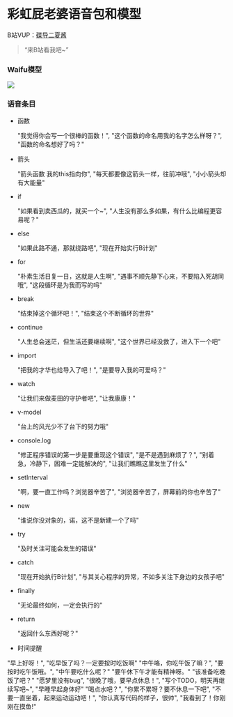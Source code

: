 # 彩虹屁老婆语音包和模型

B站VUP：[碟导二夏酱](https://space.bilibili.com/11879727/)

> “来B站看我吧~”



### Waifu模型

![](https://s1.ax1x.com/2020/09/20/woNLkD.gif)



### 语音条目

- 函数

  "我觉得你会写一个很棒的函数！",
  "这个函数的命名用我的名字怎么样呀？",
  "函数的命名想好了吗？"

- 箭头

  "箭头函数 我的this指向你",
  "每天都要像这箭头一样，往前冲哦",
  "小小箭头却有大能量"

- if

  "如果看到卖西瓜的，就买一个~",
  "人生没有那么多如果，有什么比编程更容易呢？"

- else

  "如果此路不通，那就绕路吧",
  "现在开始实行B计划"

- for

  "朴素生活日复一日，这就是人生啊",
  "遇事不顺先静下心来，不要陷入死胡同哦",
  "这段循环是为我而写的吗"

- break

  "结束掉这个循环吧！",
  "结束这个不断循环的世界"

- continue

  "人生总会迷茫，但生活还要继续啊",
  "这个世界已经没救了，进入下一个吧"

- import

  "把我的才华也给导入了吧！",
  "是要导入我的可爱吗？"

- watch

  "让我们来做麦田的守护者吧",
  "让我康康！"

- v-model

  "台上的风光少不了台下的努力哦"

- console.log

  "修正程序错误的第一步是要重现这个错误",
  "是不是遇到麻烦了？",
  "别着急，冷静下，困难一定能解决的",
  "让我们瞧瞧这里发生了什么"

- setInterval

  "啊，要一直工作吗？浏览器辛苦了",
  "浏览器辛苦了，屏幕前的你也辛苦了"

- new

  "谁说你没对象的，诺，这不是新建一个了吗"

- try

  "及时关注可能会发生的错误"

- catch

  "现在开始执行B计划",
  "与其关心程序的异常，不如多关注下身边的女孩子吧"

- finally

  "无论最终如何，一定会执行的"

- return

  "返回什么东西好呢？"



-  时间提醒

  "早上好呀！",
  "吃早饭了吗？一定要按时吃饭啊"
  "中午咯，你吃午饭了嘛？",
  "要按时吃午饭哦。",
  "中午要吃什么呢？"
  "要午休下午才能有精神呀。"
  "该准备吃晚饭了吧？"
  "愿梦里没有bug",
  "很晚了哦，要早点休息！",
  "写个TODO，明天再继续写吧~",
  "早睡早起身体好"
  "喝点水吧？",
  "你累不累呀？要不休息一下吧",
  "不要一直坐着，起来运动运动吧！",
  "你认真写代码的样子，很帅",
  "我看到了！你刚刚在摸鱼!"



